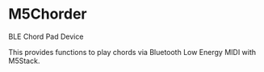 # M5Chorder
BLE Chord Pad Device

This provides functions to play chords via Bluetooth Low Energy MIDI with M5Stack.
